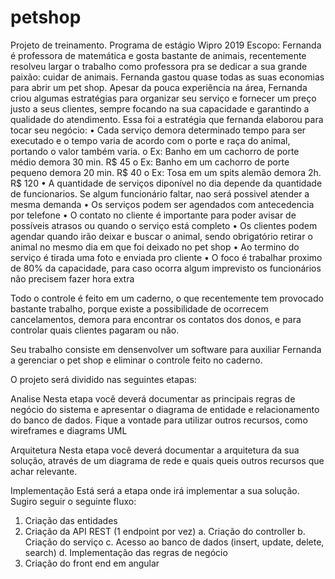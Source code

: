 # petshop
Projeto de treinamento. Programa de estágio Wipro 2019
Escopo: Fernanda é professora de matemática e gosta bastante de animais, recentemente resolveu largar o trabalho como professora pra se dedicar a sua grande paixão: cuidar de animais. Fernanda gastou quase todas as suas economias para abrir um pet shop. Apesar da pouca experiência na área, Fernanda criou algumas estratégias para organizar seu serviço e fornecer um preço justo a seus clientes, sempre focando na sua capacidade e garantindo a qualidade do atendimento. Essa foi a estratégia que fernanda elaborou para tocar seu negócio:
•	Cada serviço demora determinado tempo para ser executado e o tempo varia de acordo com o porte e raça do animal, portando o valor também varia.
o	Ex: Banho em um cachorro de porte médio demora 30 min. R$ 45
o	Ex: Banho em um cachorro de porte pequeno demora 20 min. R$ 40
o	Ex: Tosa em um spits alemão demora 2h. R$ 120
•	A quantidade de serviços diponível no dia depende da quantidade de funcionarios. Se algum funcionário faltar, nao será possivel atender a mesma demanda
•	Os serviços podem ser agendados com antecedencia por telefone
•	O contato no cliente é importante para poder avisar de possíveis atrasos ou quando o serviço está completo
•	Os clientes podem agendar quando irão deixar e buscar o animal, sendo obrigatório retirar o animal no mesmo dia em que foi deixado no pet shop
•	Ao termino do serviço é tirada uma foto e enviada pro cliente
•	O foco é trabalhar proximo de 80% da capacidade, para caso ocorra algum imprevisto os funcionários não precisem fazer hora extra
 
Todo o controle é feito em um caderno, o que recentemente tem provocado bastante trabalho, porque existe a possibilidade de ocorrecem cancelamentos, demora para encontrar os contatos dos donos, e para controlar quais clientes pagaram ou não.
 
Seu trabalho consiste em densenvolver um software para auxiliar Fernanda a gerenciar o pet shop e eliminar o controle feito no caderno.
 
O projeto será dividido nas seguintes etapas:
 
Analise
Nesta etapa você deverá documentar as principais regras de negócio do sistema e apresentar o diagrama de entidade e relacionamento do banco de dados. Fique a vontade para utilizar outros recursos, como wireframes e diagrams UML
 
Arquitetura
Nesta etapa você deverá documentar a arquitetura da sua solução, através de um diagrama de rede e quais queis outros recursos que achar relevante. 
 
Implementação
Está será a etapa onde irá implementar a sua solução. Sugiro seguir o seguinte fluxo:
1.	Criação das entidades
2.	Criação da API REST (1 endpoint por vez)
a.	Criação do controller
b.	Criação do serviço
c.	Acesso ao banco de dados (insert, update, delete, search)
d.	Implementação das regras de negócio
3.	Criação do front end em angular
